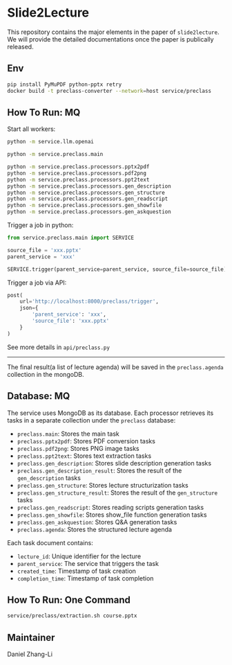 # Slide2Lecture
This repository contains the major elements in the paper of `slide2lecture`. We will provide the detailed documentations once the paper is publically released. 

## Env

```bash
pip install PyMuPDF python-pptx retry
docker build -t preclass-converter --network=host service/preclass
```

## How To Run: MQ

Start all workers:
```bash
python -m service.llm.openai

python -m service.preclass.main

python -m service.preclass.processors.pptx2pdf
python -m service.preclass.processors.pdf2png
python -m service.preclass.processors.ppt2text
python -m service.preclass.processors.gen_description
python -m service.preclass.processors.gen_structure
python -m service.preclass.processors.gen_readscript
python -m service.preclass.processors.gen_showfile
python -m service.preclass.processors.gen_askquestion
```

Trigger a job in python:
```python
from service.preclass.main import SERVICE

source_file = 'xxx.pptx'
parent_service = 'xxx'

SERVICE.trigger(parent_service=parent_service, source_file=source_file)
```

Trigger a job via API:
```python
post(
    url='http://localhost:8000/preclass/trigger',
    json={
        'parent_service': 'xxx',
        'source_file': 'xxx.pptx'
    }
)
```

See more details in `api/preclass.py`

---

The final result(a list of lecture agenda) will be saved in the `preclass.agenda` collection in the mongoDB.

## Database: MQ

The service uses MongoDB as its database. Each processor retrieves its tasks in a separate collection under the `preclass` database:

- `preclass.main`: Stores the main task
- `preclass.pptx2pdf`: Stores PDF conversion tasks
- `preclass.pdf2png`: Stores PNG image tasks 
- `preclass.ppt2text`: Stores text extraction tasks
- `preclass.gen_description`: Stores slide description generation tasks
- `preclass.gen_description_result`: Stores the result of the `gen_description` tasks
- `preclass.gen_structure`: Stores lecture structurization tasks
- `preclass.gen_structure_result`: Stores the result of the `gen_structure` tasks
- `preclass.gen_readscript`: Stores reading scripts generation tasks
- `preclass.gen_showfile`: Stores show_file function generation tasks
- `preclass.gen_askquestion`: Stores Q&A generation tasks
- `preclass.agenda`: Stores the structured lecture agenda

Each task document contains:
- `lecture_id`: Unique identifier for the lecture
- `parent_service`: The service that triggers the task
- `created_time`: Timestamp of task creation
- `completion_time`: Timestamp of task completion


## How To Run: One Command

```bash
service/preclass/extraction.sh course.pptx
```

## Maintainer
Daniel Zhang-Li